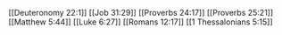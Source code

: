 [[Deuteronomy 22:1]]
[[Job 31:29]]
[[Proverbs 24:17]]
[[Proverbs 25:21]]
[[Matthew 5:44]]
[[Luke 6:27]]
[[Romans 12:17]]
[[1 Thessalonians 5:15]]
